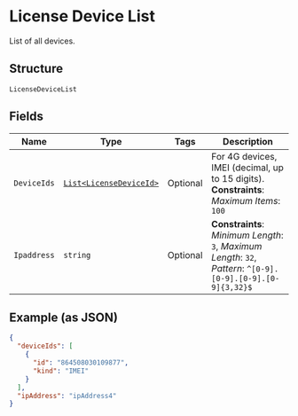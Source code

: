 
# License Device List

List of all devices.

## Structure

`LicenseDeviceList`

## Fields

| Name | Type | Tags | Description |
|  --- | --- | --- | --- |
| `DeviceIds` | [`List<LicenseDeviceId>`](../../doc/models/license-device-id.md) | Optional | For 4G devices, IMEI (decimal, up to 15 digits).<br>**Constraints**: *Maximum Items*: `100` |
| `Ipaddress` | `string` | Optional | **Constraints**: *Minimum Length*: `3`, *Maximum Length*: `32`, *Pattern*: `^[0-9].[0-9].[0-9].[0-9]{3,32}$` |

## Example (as JSON)

```json
{
  "deviceIds": [
    {
      "id": "864508030109877",
      "kind": "IMEI"
    }
  ],
  "ipAddress": "ipAddress4"
}
```

